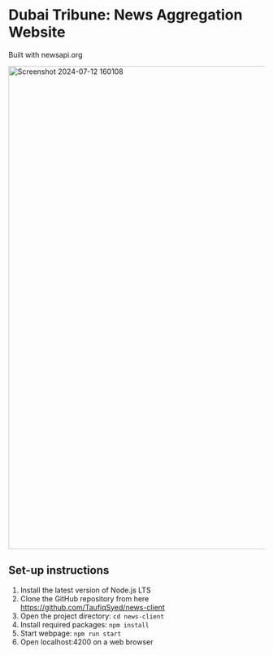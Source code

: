 # Dubai Tribune: News Aggregation Website

Built with newsapi.org

<img width="951" alt="Screenshot 2024-07-12 160108" src="https://github.com/user-attachments/assets/acb30fda-af50-4f3f-8724-fd17b5f43b8d">


## Set-up instructions

1. Install the latest version of Node.js LTS
2. Clone the GitHub repository from here https://github.com/TaufiqSyed/news-client
3. Open the project directory: `cd news-client`
4. Install required packages: `npm install`
5. Start webpage: `npm run start`
6. Open localhost:4200 on a web browser

